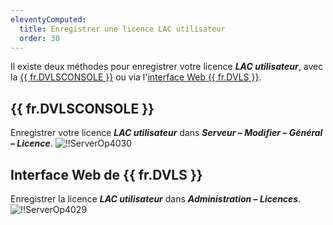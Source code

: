 ```yaml
---
eleventyComputed:
  title: Enregistrer une licence LAC utilisateur
  order: 30
---
```

Il existe deux méthodes pour enregistrer votre licence ***LAC utilisateur***, avec la [{{ fr.DVLSCONSOLE }}](#console-de-devolutions-server) ou via l'[interface Web {{ fr.DVLS }}](#interface-web-de-devolutions-server).

## {{ fr.DVLSCONSOLE }}

Enregistrer votre licence ***LAC utilisateur*** dans ***Serveur – Modifier – Général – Licence***.
![!!ServerOp4030](https://cdnweb.devolutions.net/docs/fr/server/ServerOp4030.png)

## Interface Web de {{ fr.DVLS }}

Enregistrer la licence ***LAC utilisateur*** dans ***Administration – Licences***.
![!!ServerOp4029](https://cdnweb.devolutions.net/docs/fr/server/ServerOp4029.png)
